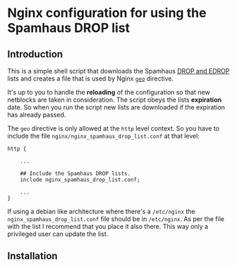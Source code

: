 # Nginx configuration for using the Spamhaus DROP list

## Introduction

This is a simple shell script that downloads the Spamhaus
[DROP and EDROP](http://www.spamhaus.org/drop/) lists and creates a
file that is used by Nginx
[`geo`](http://nginx.org/en/docs/http/ngx_http_geo_module.html#geo)
directive.

It's up to you to handle the **reloading** of the configuration so that
new netblocks are taken in consideration. The script obeys the lists
**expiration** date. So when you run the script new lists are
downloaded if the expiration has already passed.

The `geo` directive is only allowed at the `http` level context. So
you have to include the file `nginx/nginx_spamhaus_drop_list.conf` at
that level:

    http {
    
        ...
    
        ## Include the Spamhaus DROP lists.
        include nginx_spamhaus_drop_list.conf;
    
        ...
    }
    
If using a debian like architecture where there's a `/etc/nginx` the
`nginx_spamhaus_drop_list.conf` file should be in `/etc/nginx`. As
per the file with the list I recommend that you place it also
there. This way only a privileged user can update the list.

## Installation

